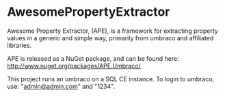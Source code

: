 AwesomePropertyExtractor
========================

Awesome Property Extractor, (APE), is a framework for extracting property values in a generic and simple way, primarily from umbraco and affiliated libraries.

APE is released as a NuGet package, and can be found here: http://www.nuget.org/packages/APE.Umbraco/

This project runs an umbraco on a SQL CE instance. To login to umbraco, use: "admin@admin.com" and "1234".
